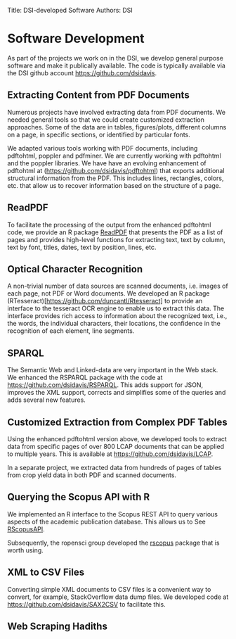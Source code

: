Title: DSI-developed Software
Authors: DSI

# Software Development
As part of the projects we work on in the DSI, we develop
general purpose software and make it publically available.
The code is typically available via the DSI github account 
https://github.com/dsidavis.


## Extracting Content from PDF Documents
Numerous projects have involved extracting data from PDF documents.
We needed general tools so that we could create customized extraction approaches.
Some of the data are in tables, figures/plots, different columns on a page, 
in specific sections, or identified by particular fonts.

We adapted various tools working with PDF documents, including pdftohtml, poppler and pdfminer.  We
are currently working with pdftohtml and the poppler libraries.  We have have an evolving
enhancement of pdftohtml at (https://github.com/dsidavis/pdftohtml) that exports additional
structural information from the PDF.  This includes lines, rectangles, colors, etc. that allow us to
recover information based on the structure of a page.

## ReadPDF
To facilitate the processing of the output from the enhanced pdftohtml
code,  we provide an R package [ReadPDF](https://github.com/dsidavis/ReadPDF) that presents
the PDF as a list of pages and provides high-level functions
for extracting text, text by column, text by font, titles, dates, 
text by position, lines, etc.


## Optical Character Recognition
A non-trivial number of data sources are scanned documents, 
i.e. images of each page, not PDF or Word documents.
We developed an R package (RTesseract)[https://github.com/duncantl/Rtesseract] 
to provide an interface to the tesseract OCR engine to enable us to extract this data. 
The interface provides rich access to information about the recognized text,
i.e., the words, the individual characters, their locations, the confidence in the recognition
of each element, line segments.

## SPARQL
The Semantic Web and Linked-data are very important in the Web stack.
We enhanced the RSPARQL package with the code at https://github.com/dsidavis/RSPARQL.
This adds support for JSON, improves the XML support, corrects and simplifies
some of the queries and adds several new features.

## Customized Extraction from Complex PDF Tables
Using the enhanced pdftohtml version above, we developed tools
to extract data from specific pages of over 800 LCAP documents
that can be applied to multiple years.
This is available at https://github.com/dsidavis/LCAP.


In a separate project, we extracted data from hundreds of pages
of tables from crop yield data in both PDF and scanned documents.


## Querying the Scopus API with R
We implemented an R interface to the Scopus REST API to query
various aspects of the academic publication database.
This allows us to 
See [RScopusAPI](https://github.com/dsidavis/RScopusAPI).

Subsequently, the ropensci group developed the [rscopus](https://github.com/muschellij2/rscopus)
package that is worth using.


## XML to CSV Files
Converting simple XML documents to CSV files 
is a convenient way to convert, for example,
StackOverflow data dump files.
We developed code at 
https://github.com/dsidavis/SAX2CSV
to facilitate this.

## Web Scraping Hadiths

